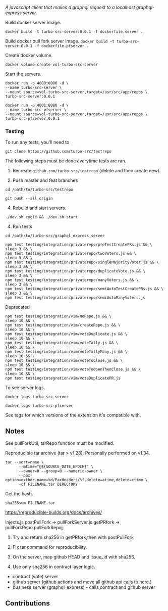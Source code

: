 
*A javascript client that makes a graphql request to a localhost graphql-express server.*

Build docker server image.

`docker build -t turbo-src-server:0.0.1 -f dockerfile.server .`

Build docker pull fork server image.
`docker build -t turbo-src-server:0.0.1 -f dockerfile.pfserver .`

Create docker volume.

`docker volume create vol-turbo-src-server`

Start the servers.

```
docker run -p 4000:8080 -d \
--name turbo-src-server \
--mount source=vol-turbo-src-server,target=/usr/src/app/repos \
turbo-src-server:0.0.1
```

```
docker run -p 4001:8080 -d \
--name turbo-src-pfserver \
--mount source=vol-turbo-src-server,target=/usr/src/app/repos \
turbo-src-pfserver:0.0.1
```


### Testing

To run any tests, you'll need to

```
git clone https://github.com/turbo-src/testrepo
```

The following steps must be done everytime tests are ran.

1. Recreate `github.com/turbo-src/testrepo` (delete and then create new).

3. Push master and feat branches

```
cd /path/to/turbo-src/testrepo
```

```
git push --all origin
```

4. Rebuild and start servers.

```
./dev.sh cycle && ./dev.sh start
```

4. Run tests

```
cd /path/to/turbo-src/graphql_express_server
```

```
npm test testing/integration/privaterepo/preTestCreatePRs.js && \
sleep 3 && \
npm test testing/integration/privaterepo/twoVoters.js && \
sleep 3 && \
npm test testing/integration/privaterepo/singleMajorityVoter.js && \
sleep 3 && \
npm test testing/integration/privaterepo/duplicateVote.js && \
sleep 3 && \
npm test testing/integration/privaterepo/manyVoters.js && \
sleep 3 && \
npm test testing/integration/privaterepo/semiAutoTestCreatePRs.js && \
sleep 3 && \
npm test testing/integration/privaterepo/semiAutoManyVoters.js
```


Deprecated

```
npm test testing/integration/vim/noRepo.js && \
sleep 10 && \
npm test testing/integration/vim/createRepo.js && \
sleep 10 && \
npm test testing/integration/vim/voteDuplicate.js && \
sleep 10 && \
npm test testing/integration/vim/voteTally.js && \
sleep 10 && \
npm test testing/integration/vim/voteTallyMany.js && \
sleep 10 && \
npm test testing/integration/vim/voteToClose.js && \
sleep 10 && \
npm test testing/integration/vim/voteToOpenThenClose.js && \
sleep 10 && \
npm test testing/integration/vim/voteDuplicatePR.js
```

To see server logs.

`docker logs turbo-src-server`

`docker logs turbo-src-pfserver`

See tags for which versions of the extension it's compatible with.

## Notes

See pullForkUtil, tarRepo function must be modified.

Reproducible tar archive (tar > v1.28). Personally performed on v1.34.

```
tar --sort=name \
      --mtime="@${SOURCE_DATE_EPOCH}" \
      --owner=0 --group=0 --numeric-owner \
      --pax-option=exthdr.name=%d/PaxHeaders/%f,delete=atime,delete=ctime \
      -cf FILENAME.tar DIRECTORY
```

Get the hash.
```
sha256sum FILENAME.tar
```

https://reproducible-builds.org/docs/archives/


injects.js postPullFork -> pullForkServer.js getPRfork -> pullForkRepo.pullForkRepojj

1. Try and return sha256 in getPRfork,then with postPullFork

2. Fix tar command for reproducibility.

3. On the server, map github HEAD and issue_id with sha256.

4. Use only sha256 in contract layer logic.

* contract (vote) server
* github server (github actions and move all github api calls to here.)
* business server (graphql_express) - calls contract and github server

## Contributions

